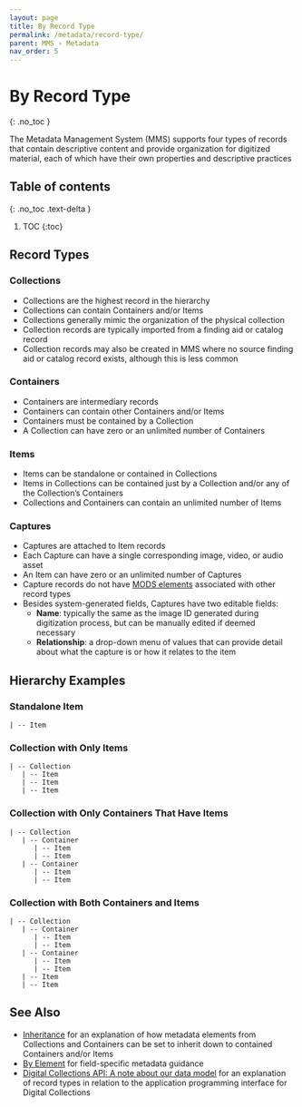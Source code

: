 ```yaml
---
layout: page
title: By Record Type
permalink: /metadata/record-type/
parent: MMS › Metadata
nav_order: 5
---
```


# By Record Type
{: .no_toc }

The Metadata Management System (MMS) supports four types of records that contain descriptive content and provide organization for digitized material, each of which have their own properties and descriptive practices

## Table of contents
{: .no_toc .text-delta }

1. TOC
{:toc}

## Record Types

### Collections
* Collections are the highest record in the hierarchy
* Collections can contain Containers and/or Items
* Collections generally mimic the organization of the physical collection
* Collection records are typically imported from a finding aid or catalog record
* Collection records may also be created in MMS where no source finding aid or catalog record exists, although this is less common

### Containers
* Containers are intermediary records
* Containers can contain other Containers and/or Items
* Containers must be contained by a Collection
* A Collection can have zero or an unlimited number of Containers

### Items
* Items can be standalone or contained in Collections
* Items in Collections can be contained just by a Collection and/or any of the Collection’s Containers
* Collections and Containers can contain an unlimited number of Items

### Captures
* Captures are attached to Item records
* Each Capture can have a single corresponding image, video, or audio asset
* An Item can have zero or an unlimited number of Captures
* Capture records do not have [MODS elements](/metadata-documentation/metadata/element/) associated with other record types
* Besides system-generated fields, Captures have two editable fields:
    * **Name**: typically the same as the image ID generated during digitization process, but can be manually edited if deemed necessary
    * **Relationship**: a drop-down menu of values that can provide detail about what the capture is or how it relates to the item

## Hierarchy Examples

### Standalone Item
```
| -- Item
```

### Collection with Only Items
```
| -- Collection
   | -- Item
   | -- Item
   | -- Item
```

### Collection with Only Containers That Have Items
```
| -- Collection
   | -- Container
      | -- Item
      | -- Item
   | -- Container
      | -- Item
      | -- Item
```

### Collection with Both Containers and Items
```
| -- Collection
   | -- Container
      | -- Item
      | -- Item
   | -- Container
      | -- Item
      | -- Item
   | -- Item
   | -- Item
```

## See Also
* [Inheritance](/metadata-documentation/metadata/guidelines/#inheritance) for an explanation of how metadata elements from Collections and Containers can be set to inherit down to contained Containers and/or Items
* [By Element](/metadata-documentation/metadata/element/) for field-specific metadata guidance
* [Digital Collections API: A note about our data model](https://api.repo.nypl.org/#data-model) for an explanation of record types in relation to the application programming interface for Digital Collections
